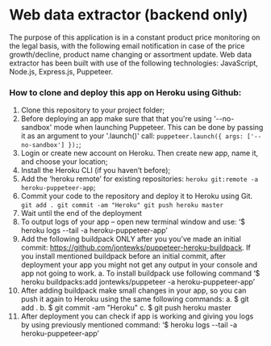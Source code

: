 # Web data extractor (backend only)
The purpose of this application is in a constant product price monitoring on the legal basis, with the following email notification in case of the price growth/decline, product name changing or assortment update. Web data extractor has been built with use of the following technologies: JavaScript, Node.js, Express.js, Puppeteer.  

### How to clone and deploy this app on Heroku using Github:
    
1.	Clone this repository to your project folder;
2.	Before deploying an app make sure that that you're using '--no-sandbox' mode when launching Puppeteer. This can be done by passing it as an argument to your '.launch()' call: `puppeteer.launch({ args: ['--no-sandbox'] });`;
3.	Login or create new account on Heroku. Then create new app, name it, and choose your location;
4.	Install the Heroku CLI (if you haven’t before);
5.	Add the ‘heroku remote’ for existing repositories: `heroku git:remote -a heroku-puppeteer-app`;
6.	Commit your code to the repository and deploy it to Heroku using Git.
        ```
        git add .
        git commit -am "Heroku"
        git push heroku master
        ```
7.	Wait until the end of the deployment
8.	To output logs of your app – open new terminal window and use: ‘$ heroku logs --tail -a heroku-puppeteer-app’
9.	Add the following buildpack ONLY after you you’ve made an initial commit: https://github.com/jontewks/puppeteer-heroku-buildpack. If you install mentioned buildpack before an initial commit, after deployment your app you might not get any output in your console and app not going to work.
a.	To install buildpack use following command ‘$ heroku buildpacks:add jontewks/puppeteer -a heroku-puppeteer-app’
10.	After adding buildpack make small changes in your app, so you can push it again to Heroku using the same following commands:
a.	$ git add .
b.	$ git commit -am "Heroku"
c.	$ git push heroku master
11.	 After deployment you can check if app is working and giving you logs by using previously mentioned command: ‘$ heroku logs --tail -a heroku-puppeteer-app’

